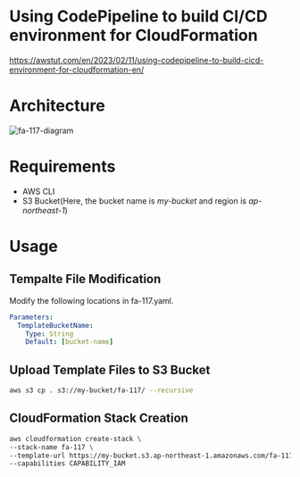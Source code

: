 # Using CodePipeline to build CI/CD environment for CloudFormation

https://awstut.com/en/2023/02/11/using-codepipeline-to-build-cicd-environment-for-cloudformation-en/

# Architecture

![fa-117-diagram](https://user-images.githubusercontent.com/84276199/218216998-1ee0d4ae-2ffc-425a-a5ef-b446f5d022dc.png)

# Requirements

* AWS CLI
* S3 Bucket(Here, the bucket name is *my-bucket* and region is *ap-northeast-1*)

# Usage

## Tempalte File Modification

Modify the following locations in fa-117.yaml.

```yaml
Parameters:
  TemplateBucketName:
    Type: String
    Default: [bucket-name]
```

## Upload  Template Files to S3 Bucket

```bash
aws s3 cp . s3://my-bucket/fa-117/ --recursive
```

## CloudFormation Stack Creation

```bash
aws cloudformation create-stack \
--stack-name fa-117 \
--template-url https://my-bucket.s3.ap-northeast-1.amazonaws.com/fa-117/fa-117.yaml \
--capabilities CAPABILITY_IAM
```
